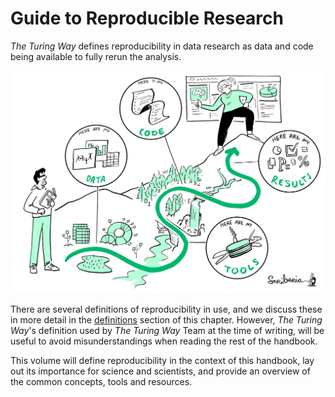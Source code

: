 # Guide to Reproducible Research

_The Turing Way_ defines reproducibility in data research as data and code being available to fully rerun the analysis.

![](../figures/reproducibility.jpg)

There are several definitions of reproducibility in use, and we discuss these in more detail in the [definitions](03/definitions) section of this chapter.
However, _The Turing Way_'s definition used by _The Turing Way_ Team at the time of writing, will be useful to avoid misunderstandings when reading the rest of the handbook.

This volume will define reproducibility in the context of this handbook, lay out its importance for science and scientists, and provide an overview of the common concepts, tools and resources.
